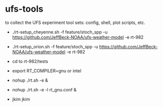 # ufs-tools
to collect the UFS experiment tool sets: config, shell, plot scripts, etc.

* ./rt-setup_cheyenne.sh -f feature/stoch_spp -u https://github.com/JeffBeck-NOAA/ufs-weather-model -e rt-982

* ./rt-setup_orion.sh -f feature/stoch_spp -u https://github.com/JeffBeck-NOAA/ufs-weather-model -e rt-982

* cd to rt-982/tests

* export RT_COMPILER=gnu or intel

* nohup ./rt.sh -e &

* nohup ./rt.sh -e -l rt_gnu.conf &

* jkim jkim
